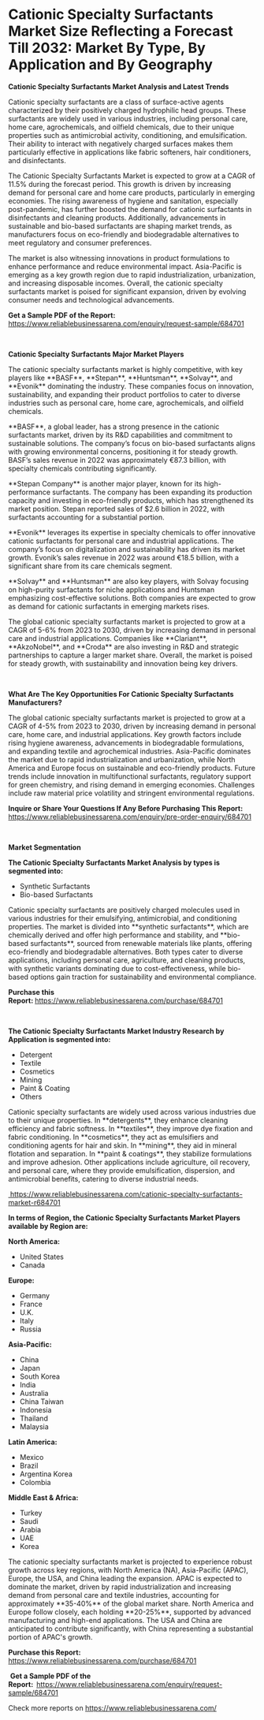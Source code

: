 <p><h1>Cationic Specialty Surfactants Market Size Reflecting a Forecast Till 2032: Market By Type, By Application and By Geography</h1></p><p><strong>Cationic Specialty Surfactants Market Analysis and Latest Trends</strong></p>
<p><p>Cationic specialty surfactants are a class of surface-active agents characterized by their positively charged hydrophilic head groups. These surfactants are widely used in various industries, including personal care, home care, agrochemicals, and oilfield chemicals, due to their unique properties such as antimicrobial activity, conditioning, and emulsification. Their ability to interact with negatively charged surfaces makes them particularly effective in applications like fabric softeners, hair conditioners, and disinfectants.</p><p>The Cationic Specialty Surfactants Market is expected to grow at a CAGR of 11.5% during the forecast period. This growth is driven by increasing demand for personal care and home care products, particularly in emerging economies. The rising awareness of hygiene and sanitation, especially post-pandemic, has further boosted the demand for cationic surfactants in disinfectants and cleaning products. Additionally, advancements in sustainable and bio-based surfactants are shaping market trends, as manufacturers focus on eco-friendly and biodegradable alternatives to meet regulatory and consumer preferences.</p><p>The market is also witnessing innovations in product formulations to enhance performance and reduce environmental impact. Asia-Pacific is emerging as a key growth region due to rapid industrialization, urbanization, and increasing disposable incomes. Overall, the cationic specialty surfactants market is poised for significant expansion, driven by evolving consumer needs and technological advancements.</p></p>
<p><strong>Get a Sample PDF of the Report:&nbsp;</strong> <a href="https://www.reliablebusinessarena.com/enquiry/request-sample/684701?utm_campaign=1766&utm_medium=2&utm_source=Github&utm_content=ia&utm_term=20012025&utm_id=cationic-specialty-surfactants">https://www.reliablebusinessarena.com/enquiry/request-sample/684701</a></p>
<p>&nbsp;</p>
<p><strong>Cationic Specialty Surfactants Major Market Players</strong></p>
<p><p>The cationic specialty surfactants market is highly competitive, with key players like **BASF**, **Stepan**, **Huntsman**, **Solvay**, and **Evonik** dominating the industry. These companies focus on innovation, sustainability, and expanding their product portfolios to cater to diverse industries such as personal care, home care, agrochemicals, and oilfield chemicals.</p><p>**BASF**, a global leader, has a strong presence in the cationic surfactants market, driven by its R&D capabilities and commitment to sustainable solutions. The company’s focus on bio-based surfactants aligns with growing environmental concerns, positioning it for steady growth. BASF’s sales revenue in 2022 was approximately €87.3 billion, with specialty chemicals contributing significantly.</p><p>**Stepan Company** is another major player, known for its high-performance surfactants. The company has been expanding its production capacity and investing in eco-friendly products, which has strengthened its market position. Stepan reported sales of $2.6 billion in 2022, with surfactants accounting for a substantial portion.</p><p>**Evonik** leverages its expertise in specialty chemicals to offer innovative cationic surfactants for personal care and industrial applications. The company’s focus on digitalization and sustainability has driven its market growth. Evonik’s sales revenue in 2022 was around €18.5 billion, with a significant share from its care chemicals segment.</p><p>**Solvay** and **Huntsman** are also key players, with Solvay focusing on high-purity surfactants for niche applications and Huntsman emphasizing cost-effective solutions. Both companies are expected to grow as demand for cationic surfactants in emerging markets rises.</p><p>The global cationic specialty surfactants market is projected to grow at a CAGR of 5-6% from 2023 to 2030, driven by increasing demand in personal care and industrial applications. Companies like **Clariant**, **AkzoNobel**, and **Croda** are also investing in R&D and strategic partnerships to capture a larger market share. Overall, the market is poised for steady growth, with sustainability and innovation being key drivers.</p></p>
<p>&nbsp;</p>
<p><strong>What Are The Key Opportunities For Cationic Specialty Surfactants Manufacturers?</strong></p>
<p><p>The global cationic specialty surfactants market is projected to grow at a CAGR of 4-5% from 2023 to 2030, driven by increasing demand in personal care, home care, and industrial applications. Key growth factors include rising hygiene awareness, advancements in biodegradable formulations, and expanding textile and agrochemical industries. Asia-Pacific dominates the market due to rapid industrialization and urbanization, while North America and Europe focus on sustainable and eco-friendly products. Future trends include innovation in multifunctional surfactants, regulatory support for green chemistry, and rising demand in emerging economies. Challenges include raw material price volatility and stringent environmental regulations.</p></p>
<p><strong>Inquire or Share Your Questions If Any Before Purchasing This Report:</strong> <a href="https://www.reliablebusinessarena.com/enquiry/pre-order-enquiry/684701?utm_campaign=1766&utm_medium=2&utm_source=Github&utm_content=ia&utm_term=20012025&utm_id=cationic-specialty-surfactants">https://www.reliablebusinessarena.com/enquiry/pre-order-enquiry/684701</a></p>
<p>&nbsp;</p>
<p><strong>Market Segmentation</strong></p>
<p><strong>The Cationic Specialty Surfactants Market Analysis by types is segmented into:</strong></p>
<p><ul><li>Synthetic Surfactants</li><li>Bio-based Surfactants</li></ul></p>
<p><p>Cationic specialty surfactants are positively charged molecules used in various industries for their emulsifying, antimicrobial, and conditioning properties. The market is divided into **synthetic surfactants**, which are chemically derived and offer high performance and stability, and **bio-based surfactants**, sourced from renewable materials like plants, offering eco-friendly and biodegradable alternatives. Both types cater to diverse applications, including personal care, agriculture, and cleaning products, with synthetic variants dominating due to cost-effectiveness, while bio-based options gain traction for sustainability and environmental compliance.</p></p>
<p><strong>Purchase this Report:&nbsp;</strong><a href="https://www.reliablebusinessarena.com/purchase/684701?utm_campaign=1766&utm_medium=2&utm_source=Github&utm_content=ia&utm_term=20012025&utm_id=cationic-specialty-surfactants">https://www.reliablebusinessarena.com/purchase/684701</a></p>
<p>&nbsp;</p>
<p><strong>The Cationic Specialty Surfactants Market Industry Research by Application is segmented into:</strong></p>
<p><ul><li>Detergent</li><li>Textile</li><li>Cosmetics</li><li>Mining</li><li>Paint & Coating</li><li>Others</li></ul></p>
<p><p>Cationic specialty surfactants are widely used across various industries due to their unique properties. In **detergents**, they enhance cleaning efficiency and fabric softness. In **textiles**, they improve dye fixation and fabric conditioning. In **cosmetics**, they act as emulsifiers and conditioning agents for hair and skin. In **mining**, they aid in mineral flotation and separation. In **paint & coatings**, they stabilize formulations and improve adhesion. Other applications include agriculture, oil recovery, and personal care, where they provide emulsification, dispersion, and antimicrobial benefits, catering to diverse industrial needs.</p></p>
<p><a href="https://www.reliablebusinessarena.com/cationic-specialty-surfactants-market-r684701?utm_campaign=1766&utm_medium=2&utm_source=Github&utm_content=ia&utm_term=20012025&utm_id=cationic-specialty-surfactants">&nbsp;https://www.reliablebusinessarena.com/cationic-specialty-surfactants-market-r684701</a></p>
<p><strong>In terms of Region, the Cationic Specialty Surfactants Market Players available by Region are:</strong></p>
<p>
    <p> <strong> North America: </strong>
        <ul>
            <li>United States</li>
            <li>Canada</li>
        </ul>
        </p> 
    <p> <strong> Europe: </strong>
        <ul>
            <li>Germany</li>
            <li>France</li>
            <li>U.K.</li>
            <li>Italy</li>
            <li>Russia</li>
        </ul>
        </p> 
    <p> <strong> Asia-Pacific: </strong>
        <ul>
            <li>China</li>
            <li>Japan</li>
            <li>South Korea</li>
            <li>India</li>
            <li>Australia</li>
            <li>China Taiwan</li>
            <li>Indonesia</li>
            <li>Thailand</li>
            <li>Malaysia</li>
        </ul>
        </p> 
    <p> <strong> Latin America: </strong>
        <ul>
            <li>Mexico</li>
            <li>Brazil</li>
            <li>Argentina Korea</li>
            <li>Colombia</li>
        </ul>
        </p> 
    <p> <strong> Middle East & Africa: </strong>
        <ul>
            <li>Turkey</li>
            <li>Saudi</li>
            <li>Arabia</li>
            <li>UAE</li>
            <li>Korea</li>
        </ul>
    </p>
    </p>
<p><p>The cationic specialty surfactants market is projected to experience robust growth across key regions, with North America (NA), Asia-Pacific (APAC), Europe, the USA, and China leading the expansion. APAC is expected to dominate the market, driven by rapid industrialization and increasing demand from personal care and textile industries, accounting for approximately **35-40%** of the global market share. North America and Europe follow closely, each holding **20-25%**, supported by advanced manufacturing and high-end applications. The USA and China are anticipated to contribute significantly, with China representing a substantial portion of APAC's growth.</p></p>
<p><strong>Purchase this Report: </strong><a href="https://www.reliablebusinessarena.com/purchase/684701?utm_campaign=1766&utm_medium=2&utm_source=Github&utm_content=ia&utm_term=20012025&utm_id=cationic-specialty-surfactants">https://www.reliablebusinessarena.com/purchase/684701</a></p>
<p>&nbsp;<strong>Get a Sample PDF of the Report:&nbsp;&nbsp;</strong><a href="https://www.reliablebusinessarena.com/enquiry/request-sample/684701?utm_campaign=1766&utm_medium=2&utm_source=Github&utm_content=ia&utm_term=20012025&utm_id=cationic-specialty-surfactants">https://www.reliablebusinessarena.com/enquiry/request-sample/684701</a></p>
<p><strong></strong></p>
<p>Check more reports on <a href="https://www.reliablebusinessarena.com/?utm_campaign=1766&utm_medium=2&utm_source=Github&utm_content=ia&utm_term=20012025&utm_id=cationic-specialty-surfactants">https://www.reliablebusinessarena.com/</a></p>